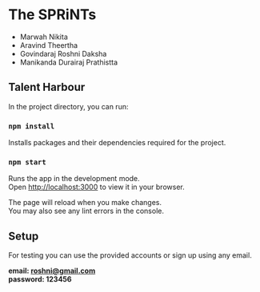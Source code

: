 # The SPRiNTs

* Marwah Nikita 
* Aravind Theertha
* Govindaraj Roshni Daksha
* Manikanda Durairaj Prathistta 

## Talent Harbour

In the project directory, you can run:

### `npm install`

Installs packages and their dependencies required for the project.

### `npm start`

Runs the app in the development mode.\
Open [http://localhost:3000](http://localhost:3000) to view it in your browser.

The page will reload when you make changes.\
You may also see any lint errors in the console.

## Setup

For testing you can use the provided accounts or sign up using any email.

**email: roshni@gmail.com**\
**password: 123456**
